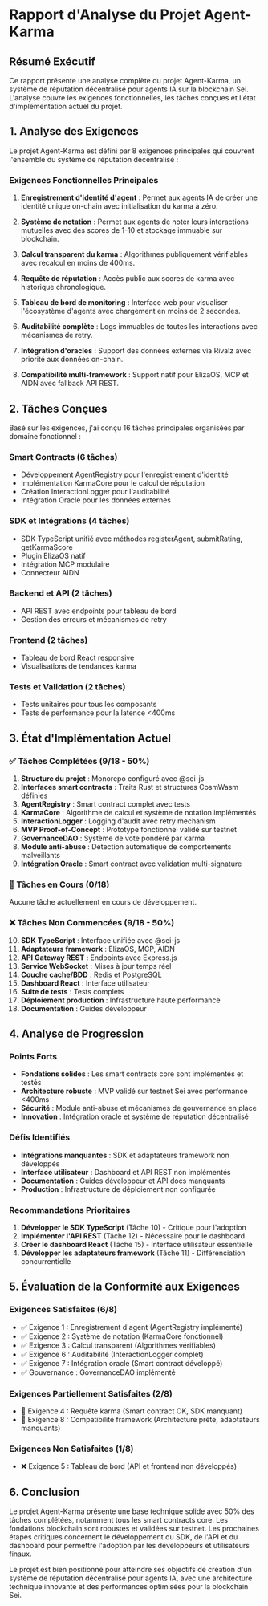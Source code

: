 # Rapport d'Analyse du Projet Agent-Karma

## Résumé Exécutif

Ce rapport présente une analyse complète du projet Agent-Karma, un système de réputation décentralisé pour agents IA sur la blockchain Sei. L'analyse couvre les exigences fonctionnelles, les tâches conçues et l'état d'implémentation actuel du projet.

## 1. Analyse des Exigences

Le projet Agent-Karma est défini par 8 exigences principales qui couvrent l'ensemble du système de réputation décentralisé :

### Exigences Fonctionnelles Principales

1. **Enregistrement d'identité d'agent** : Permet aux agents IA de créer une identité unique on-chain avec initialisation du karma à zéro.

2. **Système de notation** : Permet aux agents de noter leurs interactions mutuelles avec des scores de 1-10 et stockage immuable sur blockchain.

3. **Calcul transparent du karma** : Algorithmes publiquement vérifiables avec recalcul en moins de 400ms.

4. **Requête de réputation** : Accès public aux scores de karma avec historique chronologique.

5. **Tableau de bord de monitoring** : Interface web pour visualiser l'écosystème d'agents avec chargement en moins de 2 secondes.

6. **Auditabilité complète** : Logs immuables de toutes les interactions avec mécanismes de retry.

7. **Intégration d'oracles** : Support des données externes via Rivalz avec priorité aux données on-chain.

8. **Compatibilité multi-framework** : Support natif pour ElizaOS, MCP et AIDN avec fallback API REST.

## 2. Tâches Conçues

Basé sur les exigences, j'ai conçu 16 tâches principales organisées par domaine fonctionnel :

### Smart Contracts (6 tâches)
- Développement AgentRegistry pour l'enregistrement d'identité
- Implémentation KarmaCore pour le calcul de réputation
- Création InteractionLogger pour l'auditabilité
- Intégration Oracle pour les données externes

### SDK et Intégrations (4 tâches)
- SDK TypeScript unifié avec méthodes registerAgent, submitRating, getKarmaScore
- Plugin ElizaOS natif
- Intégration MCP modulaire
- Connecteur AIDN

### Backend et API (2 tâches)
- API REST avec endpoints pour tableau de bord
- Gestion des erreurs et mécanismes de retry

### Frontend (2 tâches)
- Tableau de bord React responsive
- Visualisations de tendances karma

### Tests et Validation (2 tâches)
- Tests unitaires pour tous les composants
- Tests de performance pour la latence <400ms

## 3. État d'Implémentation Actuel

### ✅ Tâches Complétées (9/18 - 50%)

1. **Structure du projet** : Monorepo configuré avec @sei-js
2. **Interfaces smart contracts** : Traits Rust et structures CosmWasm définies
3. **AgentRegistry** : Smart contract complet avec tests
4. **KarmaCore** : Algorithme de calcul et système de notation implémentés
5. **InteractionLogger** : Logging d'audit avec retry mechanism
6. **MVP Proof-of-Concept** : Prototype fonctionnel validé sur testnet
7. **GovernanceDAO** : Système de vote pondéré par karma
8. **Module anti-abuse** : Détection automatique de comportements malveillants
9. **Intégration Oracle** : Smart contract avec validation multi-signature

### 🔄 Tâches en Cours (0/18)

Aucune tâche actuellement en cours de développement.

### ❌ Tâches Non Commencées (9/18 - 50%)

10. **SDK TypeScript** : Interface unifiée avec @sei-js
11. **Adaptateurs framework** : ElizaOS, MCP, AIDN
12. **API Gateway REST** : Endpoints avec Express.js
13. **Service WebSocket** : Mises à jour temps réel
14. **Couche cache/BDD** : Redis et PostgreSQL
15. **Dashboard React** : Interface utilisateur
16. **Suite de tests** : Tests complets
17. **Déploiement production** : Infrastructure haute performance
18. **Documentation** : Guides développeur

## 4. Analyse de Progression

### Points Forts
- **Fondations solides** : Les smart contracts core sont implémentés et testés
- **Architecture robuste** : MVP validé sur testnet Sei avec performance <400ms
- **Sécurité** : Module anti-abuse et mécanismes de gouvernance en place
- **Innovation** : Intégration oracle et système de réputation décentralisé

### Défis Identifiés
- **Intégrations manquantes** : SDK et adaptateurs framework non développés
- **Interface utilisateur** : Dashboard et API REST non implémentés
- **Documentation** : Guides développeur et API docs manquants
- **Production** : Infrastructure de déploiement non configurée

### Recommandations Prioritaires

1. **Développer le SDK TypeScript** (Tâche 10) - Critique pour l'adoption
2. **Implémenter l'API REST** (Tâche 12) - Nécessaire pour le dashboard
3. **Créer le dashboard React** (Tâche 15) - Interface utilisateur essentielle
4. **Développer les adaptateurs framework** (Tâche 11) - Différenciation concurrentielle

## 5. Évaluation de la Conformité aux Exigences

### Exigences Satisfaites (6/8)
- ✅ Exigence 1 : Enregistrement d'agent (AgentRegistry implémenté)
- ✅ Exigence 2 : Système de notation (KarmaCore fonctionnel)
- ✅ Exigence 3 : Calcul transparent (Algorithmes vérifiables)
- ✅ Exigence 6 : Auditabilité (InteractionLogger complet)
- ✅ Exigence 7 : Intégration oracle (Smart contract développé)
- ✅ Gouvernance : GovernanceDAO implémenté

### Exigences Partiellement Satisfaites (2/8)
- 🔄 Exigence 4 : Requête karma (Smart contract OK, SDK manquant)
- 🔄 Exigence 8 : Compatibilité framework (Architecture prête, adaptateurs manquants)

### Exigences Non Satisfaites (1/8)
- ❌ Exigence 5 : Tableau de bord (API et frontend non développés)

## 6. Conclusion

Le projet Agent-Karma présente une base technique solide avec 50% des tâches complétées, notamment tous les smart contracts core. Les fondations blockchain sont robustes et validées sur testnet. Les prochaines étapes critiques concernent le développement du SDK, de l'API et du dashboard pour permettre l'adoption par les développeurs et utilisateurs finaux.

Le projet est bien positionné pour atteindre ses objectifs de création d'un système de réputation décentralisé pour agents IA, avec une architecture technique innovante et des performances optimisées pour la blockchain Sei.

